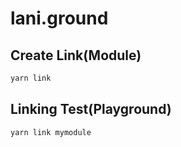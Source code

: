 # lani.ground

## Create Link(Module)

```bash
yarn link
```

## Linking Test(Playground)

```bash
yarn link mymodule
```
